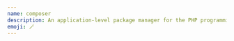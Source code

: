 ```yaml
---
name: composer
description: An application-level package manager for the PHP programming language
emoji: 🪄
---
```

